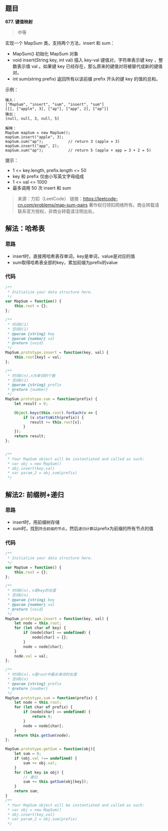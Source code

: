 ## 题目
**677. 键值映射**
>中等

实现一个 MapSum 类，支持两个方法，insert 和 sum：

* MapSum() 初始化 MapSum 对象
* void insert(String key, int val) 插入 key-val 键值对，字符串表示键 key ，整数表示值 val 。如果键 key 已经存在，那么原来的键值对将被替代成新的键值对。
* int sum(string prefix) 返回所有以该前缀 prefix 开头的键 key 的值的总和。

示例：
```
输入：
["MapSum", "insert", "sum", "insert", "sum"]
[[], ["apple", 3], ["ap"], ["app", 2], ["ap"]]
输出：
[null, null, 3, null, 5]

解释：
MapSum mapSum = new MapSum();
mapSum.insert("apple", 3);  
mapSum.sum("ap");           // return 3 (apple = 3)
mapSum.insert("app", 2);    
mapSum.sum("ap");           // return 5 (apple + app = 3 + 2 = 5)
```

提示：

* 1 <= key.length, prefix.length <= 50
* key 和 prefix 仅由小写英文字母组成
* 1 <= val <= 1000
* 最多调用 50 次 insert 和 sum

>来源：力扣（LeetCode）
链接：https://leetcode-cn.com/problems/map-sum-pairs
著作权归领扣网络所有。商业转载请联系官方授权，非商业转载请注明出处。

## 解法：哈希表
### 思路
* insert时，直接用哈希表存单词，key是单词，value是对应的值
* sum取得哈希表全部的key，累加前缀为prefix的value

### 代码
```js
/**
 * Initialize your data structure here.
 */
var MapSum = function() {
    this.root = {};
};

/** 
 * 时间O(1)
 * 空间O(1)
 * @param {string} key 
 * @param {number} val
 * @return {void}
 */
MapSum.prototype.insert = function(key, val) {
    this.root[key] = val;
};

/** 
 * 时间O(n),n为单词的个数
 * 空间O(1)
 * @param {string} prefix
 * @return {number}
 */
MapSum.prototype.sum = function(prefix) {
    let result = 0;

    Object.keys(this.root).forEach(v => {
        if (v.startsWith(prefix)) {
           result += this.root[v];
        }
    });
    return result;
};


/**
 * Your MapSum object will be instantiated and called as such:
 * var obj = new MapSum()
 * obj.insert(key,val)
 * var param_2 = obj.sum(prefix)
 */
```
## 解法2: 前缀树+递归
### 思路
* insert时，用前缀树存储
* sum时，找到`符合前缀的节点`，然后`递归计算`以prefix为前缀的所有节点的值

### 代码
```js
/**
 * Initialize your data structure here.
 */
var MapSum = function() {
    this.root = {};
};

/** 
 * 时间O(n)，n是key的长度
 * 空间O(n)
 * @param {string} key 
 * @param {number} val
 * @return {void}
 */
MapSum.prototype.insert = function(key, val) {
    let node = this.root;
    for (let char of key) {
        if (node[char] == undefined) {
            node[char] = {};
        }
        node = node[char];
    }
    node.val = val;
};

/** 
 * 时间O(n)，n是root中最长单词的长度
 * 空间O(n)
 * @param {string} prefix
 * @return {number}
 */
MapSum.prototype.sum = function(prefix) {
    let node = this.root;
    for (let char of prefix) {
        if (node[char] == undefined) {
            return 0;
        }
        node = node[char];
    }
    return this.getSum(node);
};

MapSum.prototype.getSum = function(obj){
    let sum = 0;
    if (obj.val !== undefined) {
        sum += obj.val;
    }
    for (let key in obj) {
        // 递归
        sum += this.getSum(obj[key]);
    }
    return sum;
}
/**
 * Your MapSum object will be instantiated and called as such:
 * var obj = new MapSum()
 * obj.insert(key,val)
 * var param_2 = obj.sum(prefix)
 */
```